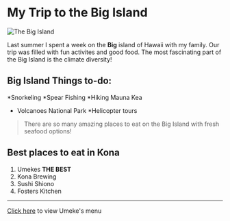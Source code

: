 # My Trip to the Big Island

![The Big Island](http://lorempixel.com/400/200/)

Last summer I spent a week on the **Big** island of Hawaii with my family. Our trip was filled with fun activites and good food. The most fascinating part of the Big Island is the climate diversity!

## Big Island Things to-do:

*Snorkeling
*Spear Fishing
*Hiking Mauna Kea
* Volcanoes National Park
*Helicopter tours

>There are so many amazing places to eat on the Big Island with fresh seafood options!

## Best places to eat in Kona
1. Umekes <strong>THE BEST</strong>
2. Kona Brewing
3. Sushi Shiono
4. Fosters Kitchen

- - -

[Click here](http://umekesrestaurants.com/live/umekes-alii-plaza/) to view Umeke's menu